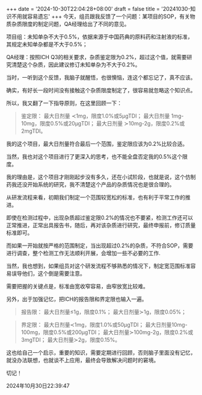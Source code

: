 +++
date = '2024-10-30T22:04:28+08:00'
draft = false
title = '20241030-知识不用就容易遗忘'
+++
今天，组员跟我反馈了一个问题：某项目的SOP，有关物质杂质限度的制定问题，QA经理给出了不同的意见。

项目组：未知单杂不大于0.5%，依据来源于中国药典的原料药和注射液的标准，其规定未知单杂都是不大于0.5%；

QA经理：按照ICH Q3的相关要求，杂质鉴定限为0.2%，超过这个值，就需要研究清楚这个杂质，因此建议修订未知单杂为不大于0.2%。

当时，一听到这个反馈，我脑子就醒悟，也很懊恼，连这个都忘记了，真不应该。

确实，有好长一段时间没有接触这个杂质限度制定了，很容易就忽略这个知识点。

所以，我又翻了一下指导原则，在这里回顾一下：

> 鉴定限：
>     最大日剂量 ≺1mg，限度1.0%或5μgTDI；
>     最大日剂量 1mg-10mg，限度0.5%或20μgTDI；
>     最大日剂量 ≻10mg-2g，限度0.2%或2mgTDI。

我的这个项目，最大日剂量符合最后一个范围，鉴定限应该为0.2%比较合适。

当然，我也对这个项目进行了更深入的思考，也不能全盘否定我的0.5%这个限度。

我的理由是，这个项目才刚刚起步没有多久，还在小试阶段，也就是说，这个仿制药我还没开始系统的研究，我不清楚这个产品的杂质情况也是很合理的。

从研发流程来看，初期我们制定一个范围较宽松的标准，也有利于平常工作的推进。

即使在检测过程中，出现杂质超过鉴定限0.2%的情况也不要紧，检测工作还可以正常推进，正常出具报告书，随后，再对该杂质进行研究，最终申报前，修订质量标准即可。

而如果一开始就按严格的范围制定，当出现超过0.2%的杂质，不符合SOP，需要进行调查，整个检测工作无法顺利开展，会增加一些不必要的工作.

当然，我也想到，如果组员对这个研发流程不够熟悉的情况下，制定宽范围标准容易误导他们，这个倒是需要注意。

需要把握的关键点是，标准由宽收窄容易，由窄放宽比较难。

另外，出于加强记忆，把ICH的报告限和界定限也输入一遍。

> 报告限：
>    最大日剂量≤1g，限度0.1%；
>     最大日剂量≻1g，限度0.05%；

> 界定限：
>     最大日剂量≺1mg，限度1.0%或50μgTDI；
>     最大日剂量10mg-100mg，限度0.5%或200μgTDI；
>     最大日剂量≻100mg-2g，限度0.2%或3mgTDI；
>     最大日剂量≻2g，限度0.15%。

这也给自己一个启示，重要的知识，需要定期进行回顾，否则脑子里面没有记忆，就没办法联想，也就谈不上应用，最终会导致解决问题时的窘境。

切记！

2024年10月30日22:39:47